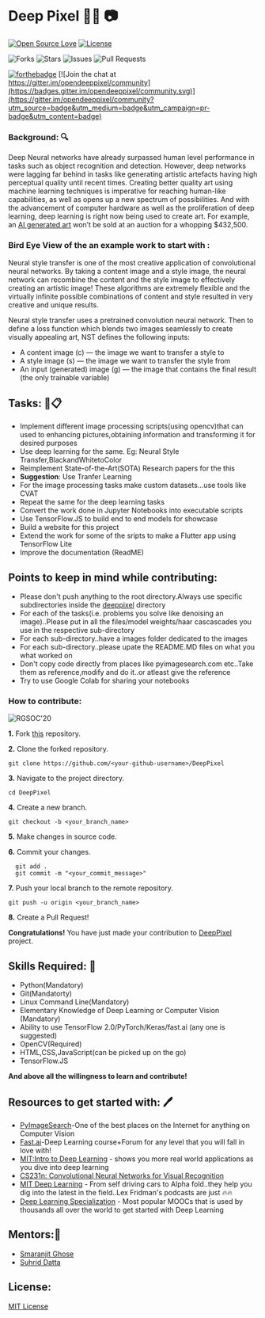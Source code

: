 # Deep Pixel 🐱‍💻 📷

[![Open Source Love](https://badges.frapsoft.com/os/v1/open-source-175x29.png?v=103)](https://github.com/ellerbrock/open-source-badges/)
[![License](https://img.shields.io/github/license/smaranjitghose/DeepPixel?color=blue&style=for-the-badge)](https://github.com/smaranjitghose/DeepPixel/blob/master/LICENSE)

![Forks](https://img.shields.io/github/forks/smaranjitghose/DeepPixel?style=for-the-badge)
![Stars](https://img.shields.io/github/stars/smaranjitghose/DeepPixel?style=for-the-badge)
![Issues](https://img.shields.io/github/issues/smaranjitghose/DeepPixel?style=for-the-badge)
![Pull Requests](https://img.shields.io/github/issues-pr/smaranjitghose/DeepPixel?style=for-the-badge)

[![forthebadge](https://forthebadge.com/images/badges/built-with-love.svg)](https://forthebadge.com) [![Join the chat at https://gitter.im/opendeeppixel/community](https://badges.gitter.im/opendeeppixel/community.svg)](https://gitter.im/opendeeppixel/community?utm_source=badge&utm_medium=badge&utm_campaign=pr-badge&utm_content=badge)


### Background: 🔍

Deep Neural networks have already surpassed human level performance in tasks such as object recognition and detection. However, deep networks were lagging far behind in tasks like generating artistic artefacts having high perceptual quality until recent times. Creating better quality art using machine learning techniques is imperative for reaching human-like capabilities, as well as opens up a new spectrum of possibilities. And with the advancement of computer hardware as well as the proliferation of deep learning, deep learning is right now being used to create art. For example, an [AI generated art](https://www.christies.com/features/A-collaboration-between-two-artists-one-human-one-a-machine-9332-1.aspx) won’t be sold at an auction for a whopping $432,500.

### Bird Eye View of the an example work to start with :

Neural style transfer is one of the most creative application of convolutional neural networks. By taking a content image and a style image, the neural network can recombine the content and the style image to effectively creating an artistic image!
These algorithms are extremely flexible and the virtually infinite possible combinations of content and style resulted in very creative and unique results.

Neural style transfer uses a pretrained convolution neural network. Then to define a loss function which blends two images seamlessly to create visually appealing art, NST defines the following inputs:
* A content image (c) — the image we want to transfer a style to
* A style image (s) — the image we want to transfer the style from
* An input (generated) image (g) — the image that contains the final result (the only trainable variable)


## Tasks: 📝📋

- Implement different image processing scripts(using opencv)that can used to enhancing pictures,obtaining information and transforming it for desired purposes
- Use deep learning for the same. Eg: Neural Style Transfer,BlackandWhitetoColor
- Reimplement State-of-the-Art(SOTA) Research papers for the this
- **Suggestion**: Use Tranfer Learning
- For the image processing tasks make custom datasets...use tools like CVAT
- Repeat the same for the deep learning tasks
- Convert the work done in Jupyter Notebooks into executable scripts
- Use TensorFlow.JS to build end to end models for showcase
- Build a website for this project
- Extend the work for some of the sripts to make a Flutter app using TensorFlow Lite
- Improve the documentation (ReadME)

## Points to keep in mind while contributing:

- Please don't push anything to the root directory.Always use specific subdirectories inside the [deeppixel](https://github.com/smaranjitghose/DeepPixel/tree/master/deeppixel) directory 
- For each of the tasks(i.e. problems you solve like denoising an image)..Please put in all the files/model weights/haar cascascades you use in the respective sub-directory
- For each sub-directory..have a images folder dedicated to the images
- For each sub-directory..please upate the README.MD files on what you what worked on
- Don't copy code directly from places like pyimagesearch.com etc..Take them as reference,modify and do it..or atleast give the reference
- Try to use Google Colab for sharing your notebooks

### How to contribute:

![RGSOC'20](https://img.shields.io/badge/RGSOC-20-red)



**1.** Fork [this](https://github.com/smaranjitghose/DeepPixel) repository.

**2.** Clone the forked repository.
```terminal
git clone https://github.com/<your-github-username>/DeepPixel
```

**3.** Navigate to the project directory.
```terminal
cd DeepPixel
```

**4.** Create a new branch.
```terminal
git checkout -b <your_branch_name>
```

**5.** Make changes in source code.

**6.** Commit your changes.

```terminal
  git add .
  git commit -m "<your_commit_message>"
```

**7.** Push your local branch to the remote repository.
```terminal
git push -u origin <your_branch_name>
```

**8.** Create a Pull Request!

**Congratulations!** You have just made your contribution to [DeepPixel](https://github.com/smaranjitghose/DeepPixel) project.



## Skills Required: 💪
- Python(Mandatory)
- Git(Mandatorty)
- Linux Command Line(Mandatory)
- Elementary Knowledge of Deep Learning or Computer Vision (Mandatory)
- Ability to use TensorFlow 2.0/PyTorch/Keras/fast.ai (any one is suggested)
- OpenCV(Required)
- HTML,CSS,JavaScript(can be picked up on the go)
- TensorFlow.JS


**And above all the willingness to learn and contribute!**

## Resources to get started with: 🖊

- [PyImageSearch](https://www.pyimagesearch.com/)-One of the best places on the Internet for anything on Computer Vision
- [Fast.ai](https://www.fast.ai/)-Deep Learning course+Forum for any level that you will fall in love with!
- [MIT:Intro to Deep Learning](http://introtodeeplearning.com/) - shows you more real world applications as you dive into deep learning
- [CS231n: Convolutional Neural Networks for Visual Recognition](http://cs231n.stanford.edu/index.html)
- [MIT Deep Learning](https://deeplearning.mit.edu/) - From self driving cars to Alpha fold..they help you dig into the latest in the field..Lex Fridman's podcasts are just 🔥🔥
- [Deep Learning Specialization](https://www.coursera.org/specializations/deep-learning) - Most popular MOOCs that is used by thousands all over the world to get started with Deep Learning

## Mentors:👲

- [Smaranjit Ghose](https://github.com/smaranjitghose)
- [Suhrid Datta](https://github.com/suhriddatta)

## License: 

[MIT License](https://github.com/smaranjitghose/DeepPixel/blob/master/LICENSE)
